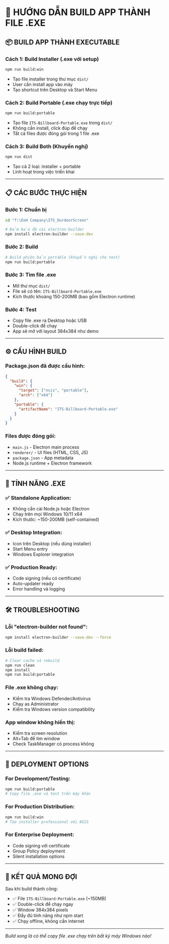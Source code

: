 # 🚀 HƯỚNG DẪN BUILD APP THÀNH FILE .EXE

## 📦 BUILD APP THÀNH EXECUTABLE

### Cách 1: Build Installer (.exe với setup)

```bash
npm run build:win
```

- Tạo file installer trong thư mục `dist/`
- User cần install app vào máy
- Tạo shortcut trên Desktop và Start Menu

### Cách 2: Build Portable (.exe chạy trực tiếp)

```bash
npm run build:portable
```

- Tạo file `ITS-Billboard-Portable.exe` trong `dist/`
- Không cần install, click đúp để chạy
- Tất cả files được đóng gói trong 1 file .exe

### Cách 3: Build Both (Khuyến nghị)

```bash
npm run dist
```

- Tạo cả 2 loại: installer + portable
- Linh hoạt trong việc triển khai

---

## 📋 CÁC BƯỚC THỰC HIỆN

### Bước 1: Chuẩn bị

```bash
cd "f:\EoH Company\ITS_OurdoorScreen"

# Đảm bảo đã cài electron-builder
npm install electron-builder --save-dev
```

### Bước 2: Build

```bash
# Build phiên bản portable (khuyến nghị cho test)
npm run build:portable
```

### Bước 3: Tìm file .exe

- Mở thư mục `dist/`
- File sẽ có tên: `ITS-Billboard-Portable.exe`
- Kích thước khoảng 150-200MB (bao gồm Electron runtime)

### Bước 4: Test

- Copy file .exe ra Desktop hoặc USB
- Double-click để chạy
- App sẽ mở với layout 384x384 như demo

---

## ⚙️ CẤU HÌNH BUILD

### Package.json đã được cấu hình:

```json
{
  "build": {
    "win": {
      "target": ["nsis", "portable"],
      "arch": ["x64"]
    },
    "portable": {
      "artifactName": "ITS-Billboard-Portable.exe"
    }
  }
}
```

### Files được đóng gói:

- `main.js` - Electron main process
- `renderer/` - UI files (HTML, CSS, JS)
- `package.json` - App metadata
- Node.js runtime + Electron framework

---

## 🎯 TÍNH NĂNG .EXE

### ✅ Standalone Application:

- Không cần cài Node.js hoặc Electron
- Chạy trên mọi Windows 10/11 x64
- Kích thước: ~150-200MB (self-contained)

### ✅ Desktop Integration:

- Icon trên Desktop (nếu dùng installer)
- Start Menu entry
- Windows Explorer integration

### ✅ Production Ready:

- Code signing (nếu có certificate)
- Auto-updater ready
- Error handling và logging

---

## 🛠️ TROUBLESHOOTING

### Lỗi "electron-builder not found":

```bash
npm install electron-builder --save-dev --force
```

### Lỗi build failed:

```bash
# Clear cache và rebuild
npm run clean
npm install
npm run build:portable
```

### File .exe không chạy:

- Kiểm tra Windows Defender/Antivirus
- Chạy as Administrator
- Kiểm tra Windows version compatibility

### App window không hiển thị:

- Kiểm tra screen resolution
- Alt+Tab để tìm window
- Check TaskManager có process không

---

## 📝 DEPLOYMENT OPTIONS

### For Development/Testing:

```bash
npm run build:portable
# Copy file .exe và test trên máy khác
```

### For Production Distribution:

```bash
npm run build:win
# Tạo installer professional với NSIS
```

### For Enterprise Deployment:

- Code signing với certificate
- Group Policy deployment
- Silent installation options

---

## 🎪 KẾT QUẢ MONG ĐỢI

Sau khi build thành công:

- ✅ File `ITS-Billboard-Portable.exe` (~150MB)
- ✅ Double-click để chạy ngay
- ✅ Window 384x384 pixels
- ✅ Đầy đủ tính năng như npm start
- ✅ Chạy offline, không cần internet

---

_Build xong là có thể copy file .exe chạy trên bất kỳ máy Windows nào!_
